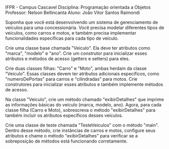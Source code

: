 IFPR - Campus Cascavel Disciplina: Programação orientada a Objetos Professor: Nelson Bellincanta Aluno: João Vitor Santos Raimondi

Suponha que você está desenvolvendo um sistema de gerenciamento de veículos para uma concessionária. Você precisa modelar diferentes tipos de veículos, como carros e motos, e também precisa implementar funcionalidades específicas para cada tipo de veículo.

Crie uma classe base chamada "Veiculo". Ela deve ter atributos como "marca", "modelo" e "ano". Crie um construtor para inicializar esses atributos e métodos de acesso (getters e setters) para eles.

Crie duas classes filhas: "Carro" e "Moto", ambas herdam da classe "Veiculo". Essas classes devem ter atributos adicionais específicos, como "numeroDePortas" para carros e "cilindradas" para motos. Crie construtores para inicializar esses atributos e também implemente métodos de acesso.

Na classe "Veiculo", crie um método chamado "exibirDetalhes" que imprime as informações básicas do veículo (marca, modelo, ano). Agora, para cada classe filha (Carro e Moto), sobrescreva o método "exibirDetalhes" para também incluir os atributos específicos desses veículos.

Crie uma classe de teste chamada "TesteVeiculos" com o método "main". Dentro desse método, crie instâncias de carros e motos, configure seus atributos e chame o método "exibirDetalhes" para verificar se a sobreposição de métodos está funcionando corretamente.
